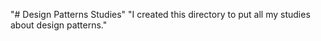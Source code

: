 "# Design Patterns Studies" 
"I created this directory to put all my studies about design patterns." 
